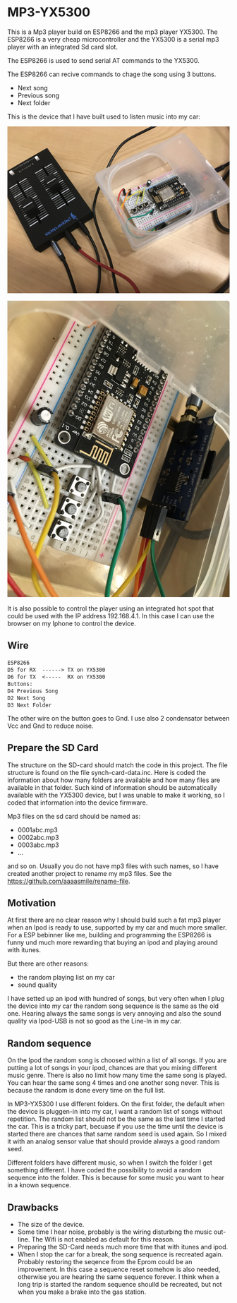 # MP3-YX5300
This is a Mp3 player build on ESP8266 and the mp3 player YX5300.
The ESP8266 is a very cheap microcontroller and the YX5300 is a serial mp3 player with an integrated Sd card slot.

The ESP8266 is used to send serial AT commands to the YX5300.

The ESP8266 can recive commands to chage the song using 3 buttons.
* Next song
* Previous song
* Next folder

This is the device that I have built used to listen music into my car:

![Device](https://github.com/aaaasmile/MP3-YX5300/blob/master/doc/IMG_0632.JPG?raw=true)

![Device2](https://github.com/aaaasmile/MP3-YX5300/blob/master/doc/IMG_0633.JPG?raw=true)

It is also possible to control the player using an integrated hot spot 
that could be used with the IP address 192.168.4.1. In this case I can use the browser on my Iphone to control the device.

## Wire
    ESP8266
    D5 for RX  ------> TX on YX5300
    D6 for TX  <-----  RX on YX5300
    Buttons:
    D4 Previous Song
    D2 Next Song
    D3 Next Folder

The other wire on the button goes to Gnd.
I use also 2 condensator between  Vcc and Gnd to reduce noise.

## Prepare the SD Card
The structure on the SD-card should match the code in this project.
The file structure is found on the file synch-card-data.inc.
Here is coded the information about how many folders are available 
and how many files are available in that folder. Such kind of information
should be automatically available with the YX5300 device, but I was unable to
make it working, so I coded that information into the device firmware.

Mp3 files on the sd card should be named as:
- 0001abc.mp3
- 0002abc.mp3
- 0003abc.mp3
- ...

and so on. Usually you do not have mp3 files with such names, so I have created
another project to rename my mp3 files. See the https://github.com/aaaasmile/rename-file.

## Motivation
At first there are no clear reason why I should build such a fat mp3 player when an Ipod
is ready to use, supported by my car and much more smaller.
For a ESP bebinner like me, building and programming the ESP8266 is funny und much more rewarding that buying an ipod
and playing around with itunes. 

But there are other reasons: 
- the random playing list on my car
- sound quality

I have setted up an ipod with hundred of songs, but very often when I plug the device 
into my car the random song sequence is the same as the old one. 
Hearing always the same songs is very annoying and also the sound quality via Ipod-USB is not so
good as the Line-In in my car. 

## Random sequence
On the Ipod the random song is choosed within a list of all songs. If you are putting a lot of
songs in your ipod, chances are that you mixing different music genre. 
There is also no limit how many time the same song is played. You can hear the same song 4 times and one another song never.
This is because the random is done every time on the full list.

In MP3-YX5300 I use different folders. On the first folder, the default when the device is pluggen-in into my car,
I want a random list of songs without repetition. The random list should not be the same as the last time I started the car.
This is a tricky part, becuase if you use the time until the device is started there are chances that same random seed is used
again. So I mixed it with an analog sensor value that should provide always a good random seed.

Different folders have different music, so when I switch the folder I get something different. 
I have coded the possibility to avoid a random sequence into the folder. This is because 
for some music you want to hear in a known sequence. 

## Drawbacks
- The size of the device.
- Some time I hear noise, probably is the wiring disturbing the music out-line. 
The Wifi is not enabled as default for this reason.
- Preparing the SD-Card needs much more time that with itunes and ipod. 
- When I stop the car for a break, the song sequence is recreated again. 
Probably restoring the seqence from the Eprom could be an improvement. In this case a sequence reset somehow is
also needed, otherwise you are hearing the same sequence forever. I think when a long trip is started
the random sequence shoulld be recreated, but not when you make a brake into the gas station.